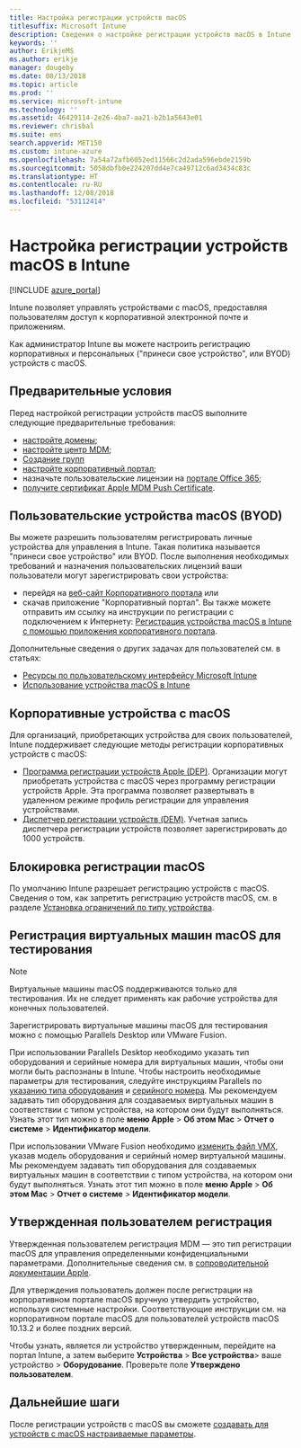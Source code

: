 ```yaml
---
title: Настройка регистрации устройств macOS
titlesuffix: Microsoft Intune
description: Сведения о настройке регистрации устройств macOS в Intune.
keywords: ''
author: ErikjeMS
ms.author: erikje
manager: dougeby
ms.date: 08/13/2018
ms.topic: article
ms.prod: ''
ms.service: microsoft-intune
ms.technology: ''
ms.assetid: 46429114-2e26-4ba7-aa21-b2b1a5643e01
ms.reviewer: chrisbal
ms.suite: ems
search.appverid: MET150
ms.custom: intune-azure
ms.openlocfilehash: 7a54a72afb6052ed11566c2d2ada596ebde2159b
ms.sourcegitcommit: 5058dbfb0e224207dd4e7ca49712c6ad3434c83c
ms.translationtype: HT
ms.contentlocale: ru-RU
ms.lasthandoff: 12/08/2018
ms.locfileid: "53112414"
---
```

# <a name="set-up-enrollment-for-macos-devices-in-intune"></a>Настройка регистрации устройств macOS в Intune

[!INCLUDE [azure_portal](./includes/azure_portal.md)]

Intune позволяет управлять устройствами с macOS, предоставляя пользователям доступ к корпоративной электронной почте и приложениям.

Как администратор Intune вы можете настроить регистрацию корпоративных и персональных ("принеси свое устройство", или BYOD) устройств с macOS. 

## <a name="prerequisites"></a>Предварительные условия

Перед настройкой регистрации устройств macOS выполните следующие предварительные требования:

- [настройте домены](custom-domain-name-configure.md);
- [настройте центр MDM](mdm-authority-set.md);
- [Создание групп](groups-add.md)
- [настройте корпоративный портал](company-portal-app.md);
- назначьте пользовательские лицензии на [портале Office 365](http://go.microsoft.com/fwlink/p/?LinkId=698854);
- [получите сертификат Apple MDM Push Certificate](apple-mdm-push-certificate-get.md).

## <a name="user-owned-macos-devices-byod"></a>Пользовательские устройства macOS (BYOD)

Вы можете разрешить пользователям регистрировать личные устройства для управления в Intune. Такая политика называется "принеси свое устройство" или BYOD. После выполнения необходимых требований и назначения пользовательских лицензий ваши пользователи могут зарегистрировать свои устройства:
- перейдя на [веб-сайт Корпоративного портала](https://portal.manage.microsoft.com) или
- скачав приложение "Корпоративный портал".
Вы также можете отправить им ссылку на инструкции по регистрации с подключением к Интернету: [Регистрация устройства macOS в Intune с помощью приложения корпоративного портала](https://docs.microsoft.com/intune-user-help/enroll-your-device-in-intune-macos).

Дополнительные сведения о других задачах для пользователей см. в статьях:

- [Ресурсы по пользовательскому интерфейсу Microsoft Intune](end-user-educate.md)
- [Использование устройства macOS в Intune](/intune-user-help/using-your-macos-device-with-intune)

## <a name="company-owned-macos-devices"></a>Корпоративные устройства с macOS
Для организаций, приобретающих устройства для своих пользователей, Intune поддерживает следующие методы регистрации корпоративных устройств с macOS:
- [Программа регистрации устройств Apple (DEP)](device-enrollment-program-enroll-macos.md). Организации могут приобретать устройства с macOS через программу регистрации устройств Apple. Эта программа позволяет развертывать в удаленном режиме профиль регистрации для управления устройствами.
- [Диспетчер регистрации устройств (DEM)](device-enrollment-manager-enroll.md). Учетная запись диспетчера регистрации устройств позволяет зарегистрировать до 1000 устройств.

## <a name="block-macos-enrollment"></a>Блокировка регистрации macOS
По умолчанию Intune разрешает регистрацию устройств с macOS. Сведения о том, как запретить регистрацию устройств macOS, см. в разделе [Установка ограничений по типу устройства](enrollment-restrictions-set.md).

## <a name="enroll-virtual-macos-machines-for-testing"></a>Регистрация виртуальных машин macOS для тестирования

> [!NOTE]
> Виртуальные машины macOS поддерживаются только для тестирования. Их не следует применять как рабочие устройства для конечных пользователей. 

Зарегистрировать виртуальные машины macOS для тестирования можно с помощью Parallels Desktop или VMware Fusion. 

При использовании Parallels Desktop необходимо указать тип оборудования и серийные номера для виртуальных машин, чтобы они могли быть распознаны в Intune. Чтобы настроить необходимые параметры для тестирования, следуйте инструкциям Parallels по [указанию типа оборудования](http://kb.parallels.com/123594) и [серийного номера](http://kb.parallels.com/123455). Мы рекомендуем задавать тип оборудования для создаваемых виртуальных машин в соответствии с типом устройства, на котором они будут выполняться. Узнать этот тип можно в поле **меню Apple** > **Об этом Mac** > **Отчет о системе** > **Идентификатор модели**. 

При использовании VMware Fusion необходимо [изменить файл VMX](https://kb.vmware.com/s/article/1014782), указав модель оборудования и серийный номер виртуальной машины. Мы рекомендуем задавать тип оборудования для создаваемых виртуальных машин в соответствии с типом устройства, на котором они будут выполняться. Узнать этот тип можно в поле **меню Apple** > **Об этом Mac** > **Отчет о системе** > **Идентификатор модели**. 

## <a name="user-approved-enrollment"></a>Утвержденная пользователем регистрация

Утвержденная пользователем регистрация MDM — это тип регистрации macOS для управления определенными конфиденциальными параметрами. Дополнительные сведения см. в [сопроводительной документации Apple](https://support.apple.com/HT208019).

Для утверждения пользователь должен после регистрации на корпоративном портале macOS вручную утвердить устройство, используя системные настройки. Соответствующие инструкции см. на корпоративном портале macOS для пользователей устройств macOS 10.13.2 и более поздних версий.

Чтобы узнать, является ли устройство утвержденным, перейдите на портал Intune, а затем выберите **Устройства** > **Все устройства**> ваше устройство > **Оборудование**. Проверьте поле **Утверждено пользователем**.

## <a name="next-steps"></a>Дальнейшие шаги

После регистрации устройств с macOS вы сможете [создавать для устройств с macOS настраиваемые параметры](custom-settings-macos.md).
